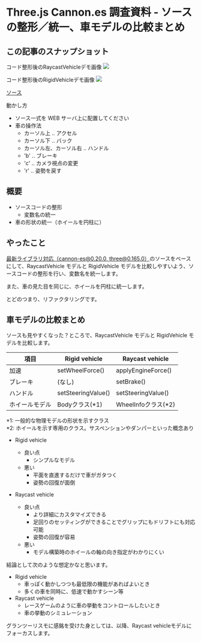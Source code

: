 # Three.js Cannon.es 調査資料 - ソースの整形／統一、車モデルの比較まとめ

## この記事のスナップショット

コード整形後のRaycastVehicleデモ画像
![](https://storage.googleapis.com/zenn-user-upload/12c5d9ebcc29-20241026.jpg)

コード整形後のRigidVehicleデモ画像
![](https://storage.googleapis.com/zenn-user-upload/1b9277242f58-20241026.jpg)

[ソース](005/)

動かし方

- ソース一式を WEB サーバ上に配置してください
- 車の操作法
  - カーソル上 .. アクセル
  - カーソル下 .. バック
  - カーソル左、カーソル右 .. ハンドル
  - 'b' .. ブレーキ
  - 'c' .. カメラ視点の変更
  - 'r' .. 姿勢を戻す

## 概要

- ソースコードの整形
  - 変数名の統一
- 車の形状の統一（ホイールを円柱に）

## やったこと

[最新ライブラリ対応（cannon-es@0.20.0, three@0.165.0）](https://zenn.dev/fnamuoo/articles/d690ba20caa925)のソースをベースにして、RaycastVehicle モデルと RigidVehicle モデルを比較しやすいよう、ソースコードの整形を行い、変数名を統一します。

また、車の見た目を同じに、ホイールを円柱に統一します。

とどのつまり、リファクタリングです。

## 車モデルの比較まとめ

ソースも見やすくなった？ところで、RaycastVehicle モデルと RigidVehicle モデルを比較します。

項目            | Rigid vehicle      | Raycast vehicle
----------------|--------------------|------------------
加速            | setWheelForce()    | applyEngineForce()
ブレーキ        | (なし)             | setBrake()
ハンドル        | setSteeringValue() | setSteeringValue()
ホイールモデル  | Bodyクラス(*1)     | WheelInfoクラス(*2)

*1: 一般的な物理モデルの形状を示すクラス  
*2: ホイールを示す専用のクラス。サスペンションやダンパーといった概念あり


- Rigid vehicle
  - 良い点
    - シンプルなモデル
  - 悪い
    - 平面を直進するだけで車がガタつく
    - 姿勢の回復が面倒

- Raycast vehicle
  - 良い点
    - より詳細にカスタマイズできる
    - 足回りのセッティングができることでグリップにもドリフトにも対応可能
    - 姿勢の回復が容易
  - 悪い
    - モデル構築時のホイールの軸の向き指定がわかりにくい

結論として次のような想定かなと思います。

- Rigid vehicle
  - 車っぽく動かしつつも最低限の機能があればよいとき
  - 多くの車を同時に、低速で動かすシーン等
- Raycast vehicle
  - レースゲームのように車の挙動をコントロールしたいとき
  - 車の挙動のシミュレーション

グランツーリスモに感銘を受けた身としては、以降、Raycast vehicleモデルにフォーカスします。


